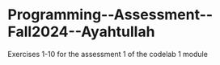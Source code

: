 # Programming--Assessment--Fall2024--Ayahtullah
Exercises 1-10 for the assessment 1 of the codelab 1 module

